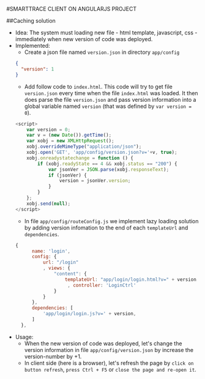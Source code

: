 #SMARTTRACE CLIENT ON ANGULARJS PROJECT

##Caching solution
- Idea: The system must loading new file - html template, javascript, css - immediately when new version of code was deployed.
- Implemented:
    - Create a json file named `version.json` in directory 	`app/config`
	```json
    {
      "version": 1
    }
	```
	- Add follow code to `index.html`. This code will try to get file `version.json` every time when the file `index.html` was loaded. It then does parse the file `version.json` and pass version information into a global variable named `version` (that was defined by `var version = 0`).
	```javascript
    <script>
        var version = 0;
        var v = (new Date()).getTime();
        var xobj = new XMLHttpRequest();
        xobj.overrideMimeType("application/json");
        xobj.open('GET', 'app/config/version.json?v='+v, true);
        xobj.onreadystatechange = function () {
            if (xobj.readyState == 4 && xobj.status == "200") {
                var jsonVer = JSON.parse(xobj.responseText);
                if (jsonVer) {
                    version = jsonVer.version;
                }
            }
        };
        xobj.send(null);
    </script>
	```
    - In file `app/config/routeConfig.js` we implement lazy loading solution by adding version infomation to the end of each `templateUrl` and `dependencies`.
    ```javascript
    {
          name: 'login',
          config: {
              url: "/login"
              , views: {
                  "content": {
                      templateUrl: "app/login/login.html?v=" + version
                       , controller: 'LoginCtrl'
                  }
              }
          },
          dependencies: [
              'app/login/login.js?v=' + version,
          ]
      },
    ```
- Usage:
	- When the new version of code was deployed, let's change the version information in file `app/config/version.json` by increase the version-number by +1.
	- In client side (here is a browser), let's refresh the page by `click on button refresh`, `press Ctrl + F5` or `close the page and re-open it`.